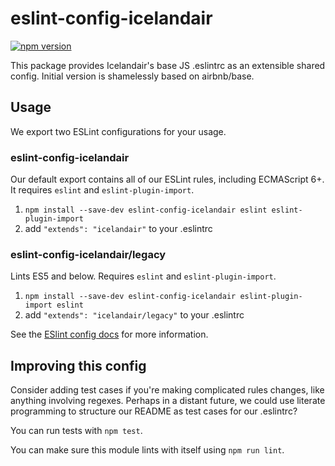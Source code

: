 # eslint-config-icelandair

[![npm version](https://badge.fury.io/js/eslint-config-icelandair.svg)](http://badge.fury.io/js/eslint-config-icelandair)

This package provides Icelandair's base JS .eslintrc as an extensible shared config. Initial version is shamelessly based on airbnb/base.

## Usage

We export two ESLint configurations for your usage.

### eslint-config-icelandair

Our default export contains all of our ESLint rules, including ECMAScript 6+. It requires `eslint` and `eslint-plugin-import`.

1. `npm install --save-dev eslint-config-icelandair eslint eslint-plugin-import`
2. add `"extends": "icelandair"` to your .eslintrc

### eslint-config-icelandair/legacy

Lints ES5 and below. Requires `eslint` and `eslint-plugin-import`.

1. `npm install --save-dev eslint-config-icelandair eslint-plugin-import eslint`
2. add `"extends": "icelandair/legacy"` to your .eslintrc

See the [ESlint config docs](http://eslint.org/docs/user-guide/configuring#extending-configuration-files) for more information.

## Improving this config

Consider adding test cases if you're making complicated rules changes, like anything involving regexes. Perhaps in a distant future, we could use literate programming to structure our README as test cases for our .eslintrc?

You can run tests with `npm test`.

You can make sure this module lints with itself using `npm run lint`.
